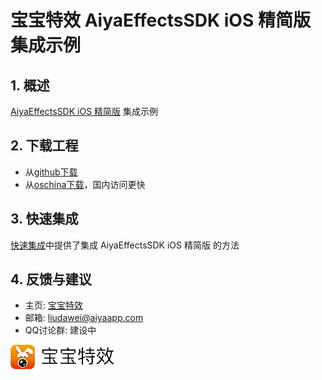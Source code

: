 
# 宝宝特效 AiyaEffectsSDK iOS 精简版集成示例

## 1. 概述
[AiyaEffectsSDK iOS 精简版](https://github.com/aiyaapp/AiyaEfffectsLiteIOS) 集成示例

## 2. 下载工程
* 从[github下载](https://github.com/aiyaapp/AiyaEfffectsLiteIOS)
* 从[oschina下载](http://git.oschina.net/wangyng/AiyaEfffectsLiteIOS)，国内访问更快

## 3. 快速集成
[快速集成](doc/howToUse.md)中提供了集成 AiyaEffectsSDK iOS 精简版 的方法

## 4. 反馈与建议
- 主页: [宝宝特效](http://www.bbtexiao.com)
- 邮箱: <liudawei@aiyaapp.com>
- QQ讨论群: 建设中

<a href="http://www.bbtexiao.com/"><img src="doc/logo.png" border="0" alt="宝宝特效" /></a>
